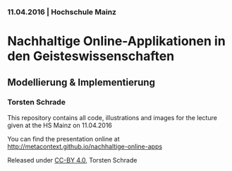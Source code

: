 ### 11.04.2016 | Hochschule Mainz

# Nachhaltige Online-Applikationen in den Geisteswissenschaften

## Modellierung &amp; Implementierung

### Torsten Schrade

This repository contains all code, illustrations and images for the
lecture given at the HS Mainz on 11.04.2016

You can find the presentation online at http://metacontext.github.io/nachhaltige-online-apps

Released under [CC-BY 4.0](https://creativecommons.org/licenses/by/4.0/), Torsten Schrade